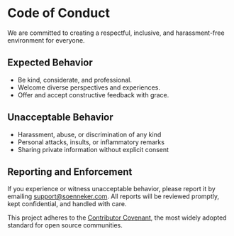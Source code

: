 ﻿# Code of Conduct

We are committed to creating a respectful, inclusive, and harassment-free environment for everyone.

## Expected Behavior

* Be kind, considerate, and professional.
* Welcome diverse perspectives and experiences.
* Offer and accept constructive feedback with grace.

## Unacceptable Behavior

* Harassment, abuse, or discrimination of any kind
* Personal attacks, insults, or inflammatory remarks
* Sharing private information without explicit consent

## Reporting and Enforcement

If you experience or witness unacceptable behavior, please report it by emailing [support@soenneker.com](mailto:support@soenneker.com).
All reports will be reviewed promptly, kept confidential, and handled with care.

This project adheres to the [Contributor Covenant](https://www.contributor-covenant.org), the most widely adopted standard for open source communities.
